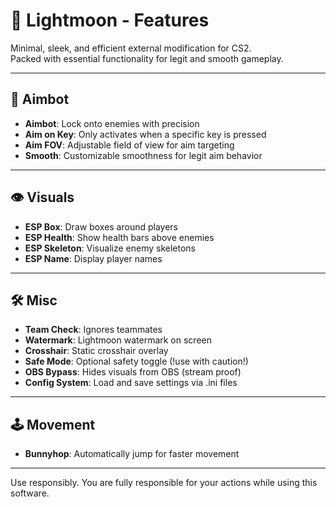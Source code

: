 
# 🌙 Lightmoon - Features

Minimal, sleek, and efficient external modification for CS2.  
Packed with essential functionality for legit and smooth gameplay.

---

## 🎯 Aimbot
- **Aimbot**: Lock onto enemies with precision
- **Aim on Key**: Only activates when a specific key is pressed
- **Aim FOV**: Adjustable field of view for aim targeting
- **Smooth**: Customizable smoothness for legit aim behavior

---

## 👁️ Visuals
- **ESP Box**: Draw boxes around players
- **ESP Health**: Show health bars above enemies
- **ESP Skeleton**: Visualize enemy skeletons
- **ESP Name**: Display player names

---

## 🛠️ Misc
- **Team Check**: Ignores teammates
- **Watermark**: Lightmoon watermark on screen
- **Crosshair**: Static crosshair overlay
- **Safe Mode**: Optional safety toggle (!use with caution!)
- **OBS Bypass**: Hides visuals from OBS (stream proof)
- **Config System**: Load and save settings via .ini files

---

## 🕹️ Movement
- **Bunnyhop**: Automatically jump for faster movement

---

Use responsibly. You are fully responsible for your actions while using this software.
